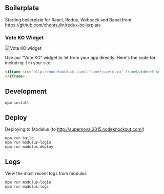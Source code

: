 ## Boilerplate

Starting boilerplate for React, Redux, Webpack and Babel from https://github.com/chentsulin/redux-boilerplate

### Vote KO Widget

![Vote KO widget](http://f.cl.ly/items/1n3g0W0F0G3V0i0d0321/Screen%20Shot%202012-11-04%20at%2010.01.36%20AM.png)

Use our "Vote KO" widget to let from your app directly. Here's the code for
including it in your site:

~~~html
<iframe src="http://nodeknockout.com/iframe/supernova" frameborder=0 scrolling=no allowtransparency=true width=115 height=25>
</iframe>
~~~

## Development
```shell
npm install
```

## Deploy

Deploying to Modulus (to http://supernova.2015.nodeknockout.com/)

```shell
npm run build
npm run modulus-login
npm run modulus-deploy
```

## Logs

View the most recent logs from modulus

```shell
npm run modulus-login
npm run modulus-logs
```